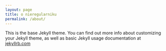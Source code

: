 ```yaml
---
layout: page
title: o nieregularniku
permalink: /about/
---
```


This is the base Jekyll theme. You can find out more info about customizing your Jekyll theme, as well as basic Jekyll usage documentation at [jekyllrb.com](https://jekyllrb.com/)




[jekyll-organization]: https://github.com/jekyll
